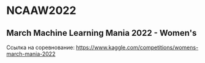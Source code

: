 # NCAAW2022
## March Machine Learning Mania 2022 - Women's
Ссылка на соревнование: https://www.kaggle.com/competitions/womens-march-mania-2022
